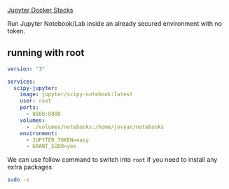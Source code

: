 [Jupyter Docker Stacks](https://jupyter-docker-stacks.readthedocs.io/en/latest/index.html)

Run Jupyter Notebook/Lab inside an already secured environment with no token.


## running with root

```yaml
version: "3"

services:
  scipy-jupyter:
    image: jupyter/scipy-notebook:latest
    user: root
    ports:
      - 8888:8888
    volumes:
      - ./volumes/notebooks:/home/jovyan/notebooks
    environment:
      - JUPYTER_TOKEN=easy
      - GRANT_SUDO=yes
```

We can use follow command to switch into `root` if you need to install any extra packages

```sh
sudo -s
```
